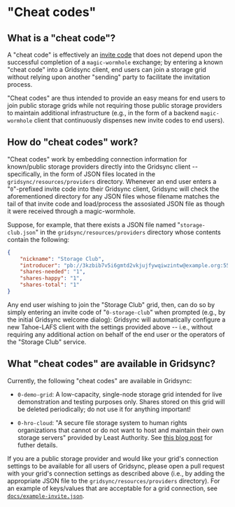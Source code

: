 "Cheat codes"
=============

What is a "cheat code"?
-----------------------

A "cheat code" is effectively an [invite code](https://github.com/gridsync/gridsync/blob/master/docs/invite-codes.md) that does not depend upon the successful completion of a `magic-wormhole` exchange; by entering a known "cheat code" into a Gridsync client, end users can join a storage grid without relying upon another "sending" party to facilitate the invitation process.

"Cheat codes" are thus intended to provide an easy means for end users to join public storage grids while not requiring those public storage providers to maintain additional infrastructure (e.g., in the form of a backend `magic-wormhole` client that continuously dispenses new invite codes to end users).


How do "cheat codes" work?
--------------------------

"Cheat codes" work by embedding connection information for known/public storage providers directly into the Gridsync client -- specifically, in the form of JSON files located in the `gridsync/resources/providers` directory. Whenever an end user enters a "`0`"-prefixed invite code into their Gridsync client, Gridsync will check the aforementioned directory for any JSON files whose filename matches the tail of that invite code and load/process the assosiated JSON file as though it were received through a magic-wormhole.

Suppose, for example, that there exists a JSON file named "`storage-club.json`" in the `gridsync/resources/providers` directory whose contents contain the following:

```json
{
    "nickname": "Storage Club",
    "introducer": "pb://3kzbib7v5i6gmtd2vkjujfywqiwzintw@example.org:55555/2qdq3buyzmwq6xuxl4sdzyej5vswhkqs",
    "shares-needed": "1",
    "shares-happy": "1",
    "shares-total": "1"
}

```

Any end user wishing to join the "Storage Club" grid, then, can do so by simply entering an invite code of "`0-storage-club`" when prompted (e.g., by the initial Gridsync welcome dialog): Gridsync will automatically configure a new Tahoe-LAFS client with the settings provided above -- i.e., without requiring any additional action on behalf of the end user or the operators of the "Storage Club" service.


What "cheat codes" are available in Gridsync?
---------------------------------------------

Currently, the following "cheat codes" are available in Gridsync:

- `0-demo-grid`: A low-capacity, single-node storage grid intended for live demonstration and testing purposes only. Shares stored on this grid will be deleted periodically; do not use it for anything important!

- `0-hro-cloud`: "A secure file storage system to human rights organizations that cannot or do not want to host and maintain their own storage servers" provided by Least Authority. See [this blog post](https://leastauthority.com/blog/the-hro-cloud-least-authority-launches-secure-cloud-storage-for-human-rights-organizations/) for futher details.

If you are a public storage provider and would like your grid's connection settings to be available for all users of Gridsync, please open a pull request with your grid's connection settings as described above (i.e., by adding the appropriate JSON file to the `gridsync/resources/providers` directory). For an example of keys/values that are acceptable for a grid connection, see [`docs/example-invite.json`](https://github.com/gridsync/gridsync/blob/master/docs/example-invite.json).

